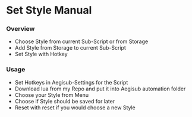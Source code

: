 # Set Style Manual

### Overview

* Choose Style from current Sub-Script or from Storage
* Add Style from Storage to current Sub-Script
* Set Style with Hotkey

### Usage

* Set Hotkeys in Aegisub-Settings for the Script
* Download lua from my Repo and put it into Aegisub automation folder
* Choose your Style from Menu
* Choose if Style should be saved for later
* Reset with reset if you would choose a new Style
